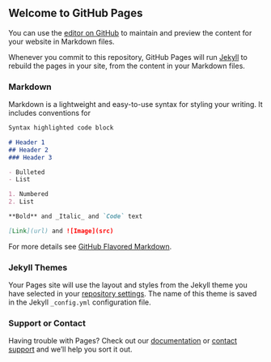 ## Welcome to GitHub Pages

You can use the [editor on GitHub](https://github.com/prathyupsp/Covid-VaccineFinder/edit/main/docs/index.md) to maintain and preview the content for your website in Markdown files.

Whenever you commit to this repository, GitHub Pages will run [Jekyll](https://jekyllrb.com/) to rebuild the pages in your site, from the content in your Markdown files.

### Markdown

Markdown is a lightweight and easy-to-use syntax for styling your writing. It includes conventions for

```markdown
Syntax highlighted code block

# Header 1
## Header 2
### Header 3

- Bulleted
- List

1. Numbered
2. List

**Bold** and _Italic_ and `Code` text

[Link](url) and ![Image](src)
```

For more details see [GitHub Flavored Markdown](https://guides.github.com/features/mastering-markdown/).

### Jekyll Themes

Your Pages site will use the layout and styles from the Jekyll theme you have selected in your [repository settings](https://github.com/prathyupsp/Covid-VaccineFinder/settings/pages). The name of this theme is saved in the Jekyll `_config.yml` configuration file.

### Support or Contact

Having trouble with Pages? Check out our [documentation](https://docs.github.com/categories/github-pages-basics/) or [contact support](https://support.github.com/contact) and we’ll help you sort it out.
<!DOCTYPE html>
<html>

<head>
<title>Covid-19 Vaccine Availability Finder by Jijish Thomas</title>
    <meta charset="UTF-8">
    <meta name="description" content="Covid-19 Vaccine Availability Finder">
    <meta name="keywords" content="covid, vaccine, vaccineavailability">
    <meta name="author" content="Jijish Thomas">
    <meta name="viewport" content="width=device-width, initial-scale=1.0">
    <link rel="stylesheet" href="https://cdn.jsdelivr.net/npm/bootstrap@4.6.0/dist/css/bootstrap.min.css"
        integrity="sha384-B0vP5xmATw1+K9KRQjQERJvTumQW0nPEzvF6L/Z6nronJ3oUOFUFpCjEUQouq2+l" crossorigin="anonymous">
	  <link rel="stylesheet" href="style.css">
    <!-- Global site tag (gtag.js) - Google Analytics -->
    <script async src="https://www.googletagmanager.com/gtag/js?id=G-XLFH7YHQ85"></script>
    <script>
        window.dataLayer = window.dataLayer || [];
        function gtag() { dataLayer.push(arguments); }
        gtag('js', new Date());

        gtag('config', 'G-XLFH7YHQ85');
    </script>

    <style>
        /* Sticky footer styles
-------------------------------------------------- */
        html {
            position: relative;
            min-height: 100%;
        }

        body {
            margin-bottom: 60px;
            background: #D3E1E4;
        }

		
        .footer {
            position: absolute;
            bottom: 0;
            width: 100%;
            height: 60px;
            /* Set the fixed height of the footer here */
            line-height: 60px;
            /* Vertically center the text there */
            background-color: #f5f5f5;
        }
    </style>
</head>

<body>
    
    <div class="container mb-5">
        <div class="row">
            <div class="col-sm-3"></div>
            <div class="col-sm-6 mainBlock">
                <div class="block-pad">
    
                    <div class="imgBlock">
                        <img src="images/pngLogo.png" alt="Covid vaccine finder" class="img-responsive" />
                    </div>
                    <div class="headerName">
                        <span style="font-size: 30px;"><strong>Covid-19</strong></span> <br/> Vaccine Availability Finder
                    </div>
                    <div style="margin-top:30px;margin-bottom:30px;">
                        <div class="form-group">
                            <label for="states">State</label>
                            <select id="states" class="form-control form-field" onchange=onStateChange()>
                            </select>
                        </div>
                        <div class="form-group">
                            <label for="district">District</label>
                            <select id="district" class="form-control form-field" onchange=onDistrictChange()>
                            </select>
                        </div>
                        <button onclick="getAvailability()" class="btn btn-search btn-lg btn-block"
                            id="searchButton">Search</button>
                        <button onclick="resetSearch()" class="btn btn-reset btn-lg btn-block" id="resetButton"
                            style="display: none;">Reset</button>
                    </div>
    
    
                    <div id="alert" class="alert alert-primary alert-notify" role="alert" style="display: none;">
                        <div class="row alert-texter">
                            <div class="col"> Not Available!
                                <br />
                                Retrying in <span id="timer"></span>s<br />
                            </div>
                            <div class="col"><span class="float-right">Attempt Count: <span id="attemptCount"></span> </span>
                            </div>
                        </div>
                    </div>
                </div>
                <div id="data"></div>
            </div>
            <div class="col-sm-3"></div>
        </div>
    </div>


    <footer class="footer">
        <div class="container" style="text-align: center;">
            <span class="text-muted"><span style="color:red">❤</span> Social responsibility Initiative by <a
                    href="https://www.facebook.com/jijishthomas"> Jijish</a>
            </span></br>
        </div>
    </footer>

</body>
<script src="https://cdnjs.cloudflare.com/ajax/libs/jquery/3.6.0/jquery.min.js"
    integrity="sha512-894YE6QWD5I59HgZOGReFYm4dnWc1Qt5NtvYSaNcOP+u1T9qYdvdihz0PPSiiqn/+/3e7Jo4EaG7TubfWGUrMQ=="
    crossorigin="anonymous"></script>

<script src="https://cdn.jsdelivr.net/npm/bootstrap@4.6.0/dist/js/bootstrap.min.js"
    integrity="sha384-+YQ4JLhjyBLPDQt//I+STsc9iw4uQqACwlvpslubQzn4u2UU2UFM80nGisd026JF"
    crossorigin="anonymous"></script>
<script>

    $(function () {
        getStates();
    })

    var attemptCount = 1;
    var myInterval;

    const baseURL = 'https://cdn-api.co-vin.in/api/v2';

    function setTimer() {
        document.getElementById("attemptCount").innerHTML = attemptCount;
        var maxTicks = 30;
        var tickCount = 0;
        var tick = function () {
            if (tickCount >= maxTicks) {
                clearInterval(myInterval);
                getAvailability();

                attemptCount++;
                document.getElementById("attemptCount").innerHTML = attemptCount;
                return;
            }
            document.getElementById("timer").innerHTML = (maxTicks - tickCount);
            tickCount++;
        };

        myInterval = setInterval(tick, 1000);
    }

    function resetSearch(){
        window.location.reload();
    }

    function getAvailability() {
        document.getElementById("searchButton").disabled = true; 
        document.getElementById("resetButton").style = "display:block"

        var stateId = $("#states option:selected").val();
        var districtId = $("#district option:selected").val();
        if (stateId > 0 && districtId > 0) {
            // var selectedDate = $("#date option:selected").val();
            var todaysDate = new Date();
            const options = { dateStyle: 'short' };
            const date = todaysDate.toLocaleString('hi-IN', options);

            document.getElementById("data").innerHTML = "";

            $.ajax({
                type: 'GET',
                url: baseURL + '/appointment/sessions/public/calendarByDistrict',
                data: {
                    "district_id": districtId,
                    "date": date
                },
                success: function (resp) {
                }
            }).done(
                function (response) {

                    let centerDatas = "";
                    if (response?.centers?.length > 0) {
                        let availabilityFound = false;

                        response.centers.forEach(center => {
                            center.sessions.forEach(session => {
                                if (Math.floor(session.available_capacity) > 0) {
                                    availabilityFound = true;
                                    center.available = true;
                                }
                            });
                        });

                        response.centers.sort(function compare(centerA, centerB) {
                            const maxAvailabilityCenterA = centerA.sessions.reduce((accumulator, session) => {
                                if (Math.floor(session.available_capacity) > 0) {
                                    if (!accumulator) {
                                        accumulator = true;
                                    }
                                }
                                return accumulator;
                            }, false);
                            const maxAvailabilityCenterB = centerB.sessions.reduce((accumulator, session) => {
                                if (Math.floor(session.available_capacity) > 0) {
                                    if (!accumulator) {
                                        accumulator = true;
                                    }
                                }
                                return accumulator;
                            }, false);

                            if (maxAvailabilityCenterA && !maxAvailabilityCenterB) {
                                return -1;
                            }
                            if (!maxAvailabilityCenterA && maxAvailabilityCenterB) {
                                return 1;
                            }
                            // a must be equal to b
                            return 0;
                        });

                        if (availabilityFound) {
                            play();
                            document.getElementById("alert").style = "display:none";
                        } else {
                            setTimer();
                            document.getElementById("alert").style = "display:block";
                        }

                        response.centers.forEach(center => {
                            centerDatas += `
                            <div class="card" style="margin: 0 10px 10px 10px; ${!center.available && 'background-color: gainsboro;'}">
                                <div class="data-head"><h5 class="card-title text-secondary card-TitleHead">${center.name} 
                                    ${center.available ?
                                        '<span class="badge badge-success">Available</span>' :
                                        '<span class="badge badge-danger">Not Available</span>'} <span class="badge badge-info">${center.fee_type} Vaccine</span></h5>
                                </div>
                               <div class="p-3">
                                <p><img src="images/home.png" alt="time" height="18" width="18" class="img-responsive"/><span class="card-address"> Address</span>: ${center.address} </p>
                                <p><img src="images/clock.png" alt="time" height="18" width="18" class="img-responsive"/> ${center.from} - ${center.to}</p>
                            
                               
                                <span>${getSessions(center.sessions)}</span>
                            </div>
                                </div>
                        `
                        })
                    } else {
                        alert("No Centers are available!");

                    }
                    document.getElementById("data").innerHTML = centerDatas;
                }).fail(function (data) {
                    alert("failed");
                });
        } else {
            alert("Select state and district!");
        }
    }

    function getSessions(sessions) {
        var sessionsData = "";
        if (sessions?.length > 0) {
            sessions.forEach(session => {
                if (Math.floor(session.available_capacity) > 0) {

                    sessionsData +=
                        `
                       
                    <h5 class="card-TitleHead session-area"> Sessions </h5>
                    <div class="bord-btm"></div>
                    <h5 class="text-primary card-TitleHead avail-num">Available Capacity : ${Math.floor(session.available_capacity)}</h5>
                    
                    <span>${getSlots(session)}</span>
                   
                    `
                }
            })
        }
        return sessionsData;
    }

    function getSlots(session) {
        var slotsData = "";

        if (session?.slots?.length > 0 && Math.floor(session.available_capacity) > 0) {
            slotsData +=
                `
                    <p><span class="card-address">Date </span>: ${session.date}</p>
                    <p><span class="card-address">Min Age Limit</span> : ${session.min_age_limit}</p>
                    <p><span class="card-address">Time Slots</span> </p>
                `
            session.slots.forEach(slot => {
                slotsData +=
                    `
                   
                    <p>${slot}</p>
                    
                `
            })
        }
        return slotsData;
    }

    function onStateChange(params) {
        getDistricts();
        document.getElementById("alert").style = "display:none";
        clearInterval(myInterval);
        document.getElementById("searchButton").disabled = false;
        // document.getElementById("data").innerHTML = '';
    }

    function onDistrictChange(params) {
        document.getElementById("alert").style = "display:none";
        clearInterval(myInterval);
        document.getElementById("searchButton").disabled = false;
        document.getElementById("data").innerHTML = '';
    }

    function getDistricts() {
        document.getElementById("data").innerHTML = "";
        var stateId = $("#states option:selected").val();
        $.ajax({
            type: 'GET',
            url: baseURL + '/admin/location/districts/' + stateId,
            success: function (resp) {
            }
        }).done(
            function (response) {
                let districtsOptionsHTML = "";
                if (response?.districts?.length > 0) {
                    response.districts.forEach(element => {
                        districtsOptionsHTML += `
                    <option value="${element.district_id}"> ${element.district_name} </option>`
                    });
                    document.getElementById("district").innerHTML = districtsOptionsHTML;
                }
            }).fail(function (data) {
                alert("failed");
            });
    }

    function getStates() {
        $.ajax({
            type: 'GET',
            url: baseURL + '/admin/location/states',

            success: function (resp) {
            }
        }).done(
            function (response) {
                let statesOptionsHTML = "<option selected> Select State </option> ";
                if (response?.states?.length > 0) {
                    response.states.forEach(element => {
                        statesOptionsHTML += `
                    <option value="${element.state_id}"> ${element.state_name} </option>`
                    });
                    document.getElementById("states").innerHTML = statesOptionsHTML;
                }
            }).fail(function (data) {
                alert("failed");
            });
    }

    function play() {
        var audio = new Audio('alert.mp3');
        audio.play();
    }
</script>

</html>
